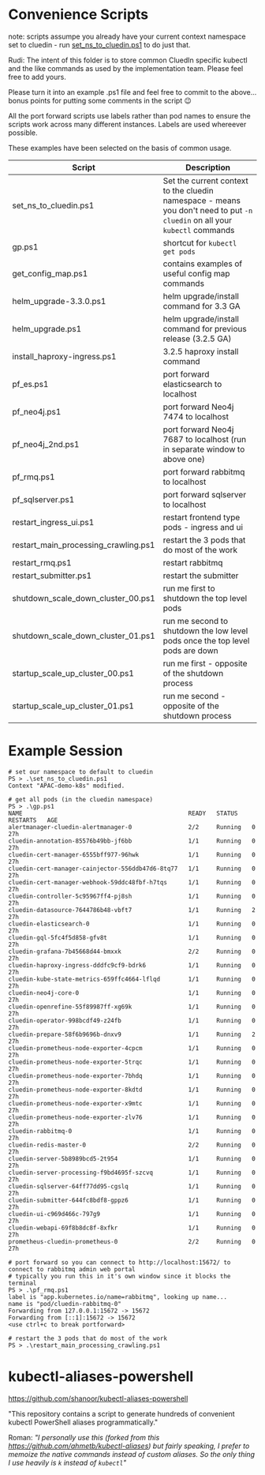 # Convenience Scripts

note: scripts assumpe you  already have your current context namespace set to cluedin - run [set_ns_to_cluedin.ps1](set_ns_to_cluedin.ps1) to do just that.

Rudi: The intent of this folder is to store common CluedIn specific kubectl and the like commands as used by the implementation team. Please feel free to add yours.

Please turn it into an example .ps1 file and feel free to commit to the above... bonus points for putting some comments in the script 😉

All the port forward scripts use labels rather than pod names to ensure the scripts work across many different instances. Labels are used whereever possible.

These examples have been selected on the basis of common usage.

| Script | Description |
| --- | --- |
|set_ns_to_cluedin.ps1 | Set the current context to the cluedin namespace - means you don't need to put `-n cluedin` on all your `kubectl` commands |
|gp.ps1| shortcut for `kubectl get pods`|
|get_config_map.ps1| contains examples of useful config map commands |
|helm_upgrade-3.3.0.ps1| helm upgrade/install command for 3.3 GA |
|helm_upgrade.ps1| helm upgrade/install command for previous release (3.2.5 GA) |
|install_haproxy-ingress.ps1| 3.2.5 haproxy install command |
|pf_es.ps1| port forward elasticsearch to localhost |
|pf_neo4j.ps1| port forward Neo4j 7474 to localhost |
|pf_neo4j_2nd.ps1| port forward Neo4j 7687 to localhost (run in separate window to above one) |
|pf_rmq.ps1| port forward rabbitmq to localhost |
|pf_sqlserver.ps1| port forward sqlserver to localhost |
|restart_ingress_ui.ps1| restart frontend type pods - ingress and ui |
|restart_main_processing_crawling.ps1| restart the 3 pods that do most of the work |
|restart_rmq.ps1| restart rabbitmq |
|restart_submitter.ps1| restart the submitter |
|shutdown_scale_down_cluster_00.ps1|run me first to shutdown the top level pods|
|shutdown_scale_down_cluster_01.ps1|run me second to shutdown the low level pods once the top level pods are down|
|startup_scale_up_cluster_00.ps1|run me first - opposite of the shutdown process|
|startup_scale_up_cluster_01.ps1|run me second - opposite of the shutdown process|

# Example Session

```
# set our namespace to default to cluedin
PS > .\set_ns_to_cluedin.ps1
Context "APAC-demo-k8s" modified.

# get all pods (in the cluedin namespace)
PS > .\gp.ps1
NAME                                               READY   STATUS    RESTARTS   AGE
alertmanager-cluedin-alertmanager-0                2/2     Running   0          27h
cluedin-annotation-85576b49bb-jf6bb                1/1     Running   0          27h
cluedin-cert-manager-6555bff977-96hwk              1/1     Running   0          27h
cluedin-cert-manager-cainjector-556ddb47d6-8tq77   1/1     Running   0          27h
cluedin-cert-manager-webhook-59ddc48fbf-h7tqs      1/1     Running   0          27h
cluedin-controller-5c95967ff4-pj8sh                1/1     Running   0          27h
cluedin-datasource-7644786b48-vbft7                1/1     Running   2          27h
cluedin-elasticsearch-0                            1/1     Running   0          27h
cluedin-gql-5fc4f5d858-gfv8t                       1/1     Running   0          27h
cluedin-grafana-7b45668d44-bmxxk                   2/2     Running   0          27h
cluedin-haproxy-ingress-dddfc9cf9-bdrk6            1/1     Running   0          27h
cluedin-kube-state-metrics-659ffc4664-lflqd        1/1     Running   0          27h
cluedin-neo4j-core-0                               1/1     Running   0          27h
cluedin-openrefine-55f89987ff-xg69k                1/1     Running   0          27h
cluedin-operator-998bcdf49-z24fb                   1/1     Running   0          27h
cluedin-prepare-58f6b9696b-dnxv9                   1/1     Running   2          27h
cluedin-prometheus-node-exporter-4cpcm             1/1     Running   0          27h
cluedin-prometheus-node-exporter-5trqc             1/1     Running   0          27h
cluedin-prometheus-node-exporter-7bhdq             1/1     Running   0          27h
cluedin-prometheus-node-exporter-8kdtd             1/1     Running   0          27h
cluedin-prometheus-node-exporter-x9mtc             1/1     Running   0          27h
cluedin-prometheus-node-exporter-zlv76             1/1     Running   0          27h
cluedin-rabbitmq-0                                 1/1     Running   0          27h
cluedin-redis-master-0                             2/2     Running   0          27h
cluedin-server-5b8989bcd5-2t954                    1/1     Running   0          27h
cluedin-server-processing-f9bd4695f-szcvq          1/1     Running   0          27h
cluedin-sqlserver-64ff77dd95-cgslq                 1/1     Running   0          27h
cluedin-submitter-644fc8bdf8-gppz6                 1/1     Running   0          27h
cluedin-ui-c969d466c-797g9                         1/1     Running   0          27h
cluedin-webapi-69f8b8dc8f-8xfkr                    1/1     Running   0          27h
prometheus-cluedin-prometheus-0                    2/2     Running   0          27h

# port forward so you can connect to http://localhost:15672/ to connect to rabbitmq admin web portal
# typically you run this in it's own window since it blocks the terminal
PS > .\pf_rmq.ps1
label is "app.kubernetes.io/name=rabbitmq", looking up name...
name is "pod/cluedin-rabbitmq-0"
Forwarding from 127.0.0.1:15672 -> 15672
Forwarding from [::1]:15672 -> 15672
<use ctrl+c to break portforward>

# restart the 3 pods that do most of the work
PS > .\restart_main_processing_crawling.ps1
```

# kubectl-aliases-powershell
https://github.com/shanoor/kubectl-aliases-powershell

"This repository contains a script to generate hundreds of convenient kubectl PowerShell aliases programmatically."

Roman: *"I personally use this (forked from this https://github.com/ahmetb/kubectl-aliases) but fairly speaking, I prefer to memoize the native commands instead of custom aliases. So the only thing I use heavily is `k` instead of `kubectl`"*
